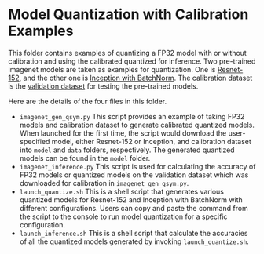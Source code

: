 # Model Quantization with Calibration Examples
This folder contains examples of quantizing a FP32 model with or without calibration and using the calibrated
quantized for inference. Two pre-trained imagenet models are taken as examples for quantization. One is
[Resnet-152](http://data.mxnet.io/models/imagenet/resnet/152-layers/), and the other one is
[Inception with BatchNorm](http://data.mxnet.io/models/imagenet/inception-bn/). The calibration dataset
is the [validation dataset](http://data.mxnet.io/data/val_256_q90.rec) for testing the pre-trained models.

Here are the details of the four files in this folder.
- `imagenet_gen_qsym.py` This script provides an example of taking FP32 models and calibration dataset to generate
calibrated quantized models. When launched for the first time, the script would download the user-specified model,
either Resnet-152 or Inception,
and calibration dataset into `model` and `data` folders, respectively. The generated quantized models can be found in
the `model` folder.
- `imagenet_inference.py` This script is used for calculating the accuracy of FP32 models or quantized models on the
validation dataset which was downloaded for calibration in `imagenet_gen_qsym.py`.
- `launch_quantize.sh` This is a shell script that generates various quantized models for Resnet-152 and
Inception with BatchNorm with different configurations. Users can copy and paste the command from the script to
the console to run model quantization for a specific configuration.
- `launch_inference.sh` This is a shell script that calculate the accuracies of all the quantized models generated
by invoking `launch_quantize.sh`.